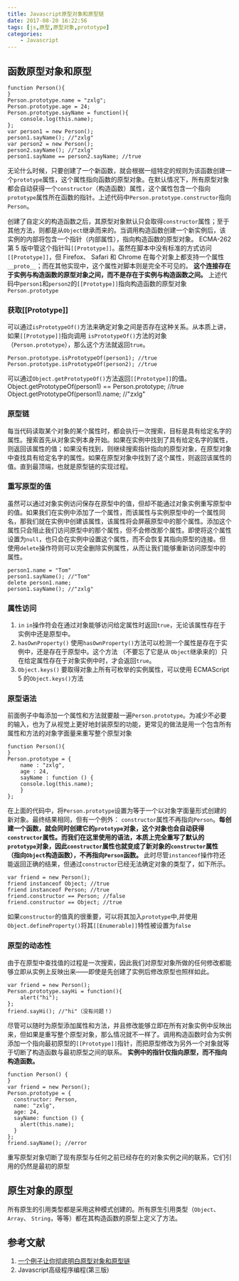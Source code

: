 ```yaml
---
title: Javascript原型对象和原型链
date: 2017-08-20 16:22:56
tags: [js,原型,原型对象,prototype]
categories: 
	- Javascript
---
```

## 函数原型对象和原型
```
function Person(){
}
Person.prototype.name = "zxlg";
Person.prototype.age = 24;
Person.prototype.sayName = function(){
	console.log(this.name);
};
var person1 = new Person();
person1.sayName(); //"zxlg"
var person2 = new Person();
person2.sayName(); //"zxlg"
person1.sayName == person2.sayName; //true
```

无论什么时候，只要创建了一个新函数，就会根据一组特定的规则为该函数创建一个`prototype`属性，这个属性指向函数的原型对象。在默认情况下，所有原型对象都会自动获得一个`constructor`（构造函数）属性，这个属性包含一个指向 `prototype`属性所在函数的指针。上述代码中`Person.prototype.constructor`指向`Person`。

创建了自定义的构造函数之后，其原型对象默认只会取得`constructor`属性；至于其他方法，则都是从`Object`继承而来的。当调用构造函数创建一个新实例后，该实例的内部将包含一个指针（内部属性），指向构造函数的原型对象。 ECMA-262 第 5 版中管这个指针叫`[[Prototype]]`。虽然在脚本中没有标准的方式访问`[[Prototype]]`，但 Firefox、 Safari 和 Chrome 在每个对象上都支持一个属性`__proto__`；而在其他实现中，这个属性对脚本则是完全不可见的。
**这个连接存在于实例与构造函数的原型对象之间，而不是存在于实例与构造函数之间。**
上述代码中`person1`和`person2`的`[[Prototype]]`指向构造函数的原型对象`Person.prototype`

<!-- more -->
### 获取[[Prototype]]
可以通过`isPrototypeOf()`方法来确定对象之间是否存在这种关系。从本质上讲，如果`[[Prototype]]`指向调用 `isPrototypeOf()`方法的对象（`Person.prototype`），那么这个方法就返回`true`。
```
Person.prototype.isPrototypeOf(person1); //true
Person.prototype.isPrototypeOf(person2); //true
```
可以通过`Object.getPrototypeOf()`方法返回`[[Prototype]]`的值。
Object.getPrototypeOf(person1) == Person.prototype; //true
Object.getPrototypeOf(person1).name; //"zxlg"

### 原型链
每当代码读取某个对象的某个属性时，都会执行一次搜索，目标是具有给定名字的属性。搜索首先从对象实例本身开始。如果在实例中找到了具有给定名字的属性，则返回该属性的值；如果没有找到，则继续搜索指针指向的原型对象，在原型对象中查找具有给定名字的属性。如果在原型对象中找到了这个属性，则返回该属性的值。直到最顶端，也就是原型链的实现过程。

### 重写原型的值
虽然可以通过对象实例访问保存在原型中的值，但却不能通过对象实例重写原型中的值。如果我们在实例中添加了一个属性，而该属性与实例原型中的一个属性同名，那我们就在实例中创建该属性，该属性将会屏蔽原型中的那个属性。添加这个属性只会阻止我们访问原型中的那个属性，但不会修改那个属性。即使将这个属性设置为`null`，也只会在实例中设置这个属性，而不会恢复其指向原型的连接。但使用`delete`操作符则可以完全删除实例属性，从而让我们能够重新访问原型中的属性。
```
person1.name = "Tom"
person1.sayName(); //"Tom"
delete person1.name;
person1.sayName(); //"zxlg"
```
### 属性访问
1. `in`
	`in`操作符会在通过对象能够访问给定属性时返回`true`，无论该属性存在于实例中还是原型中。
2. `hasOwnProperty()`
	使用`hasOwnProperty()`方法可以检测一个属性是存在于实例中，还是存在于原型中。这个方法 （不要忘了它是从 `Object`继承来的）只在给定属性存在于对象实例中时，才会返回`true`。
3. `Object.keys()`
	要取得对象上所有可枚举的实例属性，可以使用 ECMAScript 5 的`Object.keys()`方法

### 原型语法
前面例子中每添加一个属性和方法就要敲一遍`Person.prototype`。为减少不必要的输入，也为了从视觉上更好地封装原型的功能，更常见的做法是用一个包含所有属性和方法的对象字面量来重写整个原型对象
```
function Person(){
}
Person.prototype = {
	name : "zxlg",
	age : 24,
	sayName : function () {
	console.log(this.name);
	}
};
```
在上面的代码中，将`Person.prototype`设置为等于一个以对象字面量形式创建的新对象。最终结果相同，但有一个例外： `constructor`属性不再指向`Person`。**每创建一个函数，就会同时创建它的`prototype`对象，这个对象也会自动获得 `constructor`属性。而我们在这里使用的语法，本质上完全重写了默认的`prototype`对象，因此`constructor`属性也就变成了新对象的`constructor`属性 （指向`Object`构造函数），不再指向`Person`函数。**
此时尽管`instanceof`操作符还能返回正确的结果，但通过`constructor`已经无法确定对象的类型了，如下所示。
```
var friend = new Person();
friend instanceof Object; //true
friend instanceof Person; //true
friend.constructor == Person; //false
friend.constructor == Object; //true
```
如果`constructor`的值真的很重要，可以将其加入`prototype`中,并使用`Object.defineProperty()`将其`[[Enumerable]]`特性被设置为`false`

### 原型的动态性
由于在原型中查找值的过程是一次搜索，因此我们对原型对象所做的任何修改都能够立即从实例上反映出来——即使是先创建了实例后修改原型也照样如此。
```
var friend = new Person();
Person.prototype.sayHi = function(){
	alert("hi");
};
friend.sayHi(); //"hi"（没有问题！）
```
尽管可以随时为原型添加属性和方法，并且修改能够立即在所有对象实例中反映出来，但如果是重写整个原型对象，那么情况就不一样了。调用构造函数时会为实例添加一个指向最初原型的`[[Prototype]]`指针，而把原型修改为另外一个对象就等于切断了构造函数与最初原型之间的联系。
**实例中的指针仅指向原型，而不指向构造函数。**
```
function Person() {
}
var friend = new Person();
Person.prototype = {
  constructor: Person,
  name: "zxlg",
  age: 24,
  sayName: function () {
    alert(this.name);
  }
};
friend.sayName(); //error
```
重写原型对象切断了现有原型与任何之前已经存在的对象实例之间的联系，它们引用的仍然是最初的原型

## 原生对象的原型
所有原生的引用类型都是采用这种模式创建的。所有原生引用类型（`Object`、` Array`、 `String`，等等）都在其构造函数的原型上定义了方法。

## 参考文献
1. [一个例子让你彻底明白原型对象和原型链](http://www.jianshu.com/p/aa1ebfdad661)
2. Javascript高级程序编程(第三版)